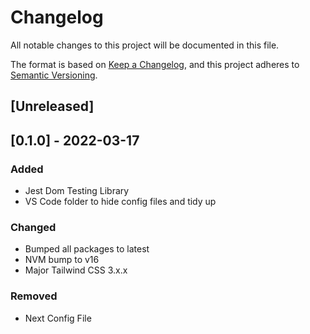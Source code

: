 # Changelog

All notable changes to this project will be documented in this file.

The format is based on [Keep a Changelog](https://keepachangelog.com/en/1.0.0/),
and this project adheres to [Semantic Versioning](https://semver.org/spec/v2.0.0.html).

## [Unreleased]

## [0.1.0] - 2022-03-17

### Added

-   Jest Dom Testing Library
-   VS Code folder to hide config files and tidy up

### Changed

-   Bumped all packages to latest
-   NVM bump to v16
-   Major Tailwind CSS 3.x.x

### Removed

-   Next Config File
